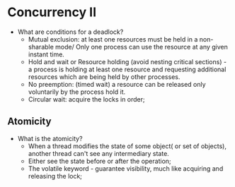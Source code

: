 # Concurrency II 

- What are conditions for a deadlock?
    - Mutual exclusion: at least one resources must be held in a non-sharable mode/ Only one process can use the resource at any given instant time.
    - Hold and wait or Resource holding (avoid nesting critical sections) - a process is holding at least one resource and requesting additional resources which are being held by other processes.
    - No preemption: (timed wait) a resource can be released only voluntarily by the process hold it.
    - Circular wait: acquire the locks in order;
    
## Atomicity
- What is the atomicity?
    - When a thread modifies the state of some object( or set of objects), another thread can't see any intermediary state. 
    - Either see the state before or after the operation;
    - The volatile keyword - guarantee visibility, much like acquiring and releasing the lock;